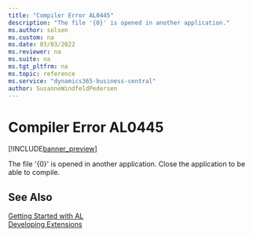 ```yaml
---
title: "Compiler Error AL0445"
description: "The file '{0}' is opened in another application."
ms.author: solsen
ms.custom: na
ms.date: 03/03/2022
ms.reviewer: na
ms.suite: na
ms.tgt_pltfrm: na
ms.topic: reference
ms.service: "dynamics365-business-central"
author: SusanneWindfeldPedersen
---
```

[//]: # (START>DO_NOT_EDIT)
[//]: # (IMPORTANT:Do not edit any of the content between here and the END>DO_NOT_EDIT.)
[//]: # (Any modifications should be made in the .xml files in the ModernDev repo.)
# Compiler Error AL0445

[!INCLUDE[banner_preview](../includes/banner_preview.md)]

The file '{0}' is opened in another application. Close the application to be able to compile.

[//]: # (IMPORTANT: END>DO_NOT_EDIT)
## See Also  
[Getting Started with AL](../devenv-get-started.md)  
[Developing Extensions](../devenv-dev-overview.md)  